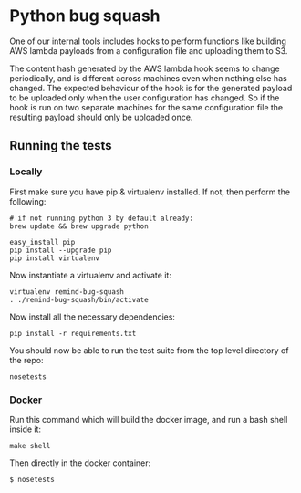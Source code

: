 # Python bug squash

One of our internal tools includes hooks to perform functions like building AWS lambda payloads from a configuration file and uploading them to S3.

The content hash generated by the AWS lambda hook seems to change periodically, and is different across machines even when nothing else has changed. The expected behaviour of the hook is for the generated payload to be uploaded only when the user configuration has changed. So if the hook is run on two separate machines for the same configuration file the resulting payload should only be uploaded once.

## Running the tests

### Locally

First make sure you have pip & virtualenv installed.  If not, then perform the following:

```
# if not running python 3 by default already:
brew update && brew upgrade python

easy_install pip
pip install --upgrade pip
pip install virtualenv
```

Now instantiate a virtualenv and activate it:

```
virtualenv remind-bug-squash
. ./remind-bug-squash/bin/activate
```

Now install all the necessary dependencies:

```
pip install -r requirements.txt
```

You should now be able to run the test suite from the top level directory of the repo:

```
nosetests
```

### Docker

Run this command which will build the docker image, and run a bash shell inside it:
```
make shell
```

Then directly in the docker container:
```
$ nosetests
```
